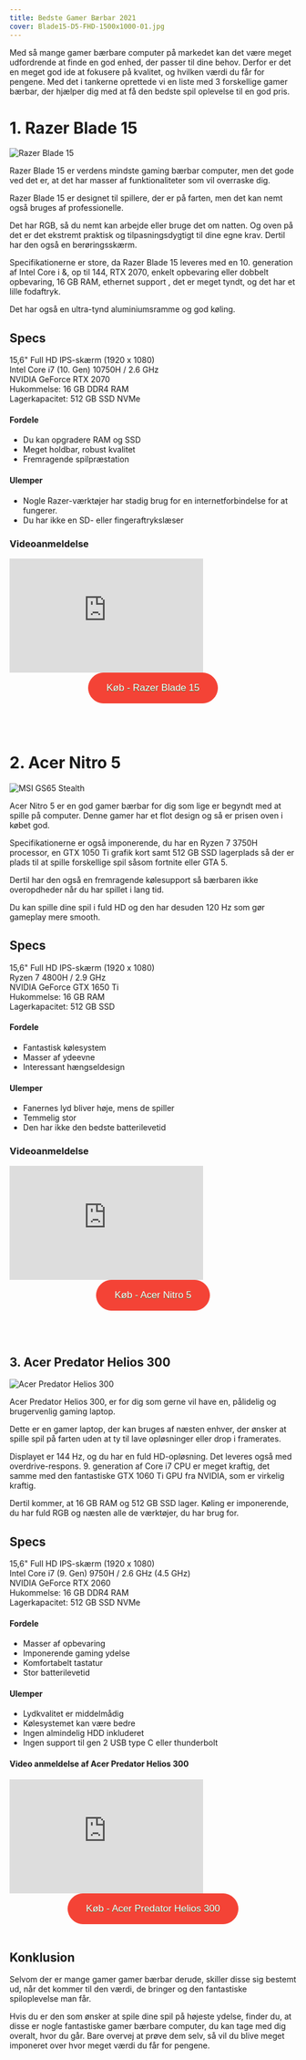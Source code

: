 ```yaml
---
title: Bedste Gamer Bærbar 2021
cover: Blade15-D5-FHD-1500x1000-01.jpg
---
```


Med så mange gamer bærbare computer på markedet kan det være meget udfordrende at finde en god enhed, der passer til dine behov. Derfor er det en meget god ide at fokusere på kvalitet, og hvilken værdi du får for pengene. Med det i tankerne oprettede vi en liste med 3 forskellige gamer bærbar, der hjælper dig med at få den bedste spil oplevelse til en god pris.

# 1. Razer Blade 15

![Razer Blade 15](/razer-blade-15-base.jpg)

Razer Blade 15 er verdens mindste gaming bærbar computer, men det gode ved det er, at det har masser af funktionaliteter som vil overraske dig.

Razer Blade 15 er designet til spillere, der er på farten, men det kan nemt også bruges af professionelle.

Det har RGB, så du nemt kan arbejde eller bruge det om natten. Og oven på det er det ekstremt praktisk og tilpasningsdygtigt til dine egne krav. Dertil har den også en berøringsskærm. <br/>

Specifikationerne er store, da Razer Blade 15 leveres med en 10. generation af Intel Core i &, op til 144, RTX 2070, enkelt opbevaring eller dobbelt opbevaring, 16 GB RAM, ethernet support , det er meget tyndt, og det har et lille fodaftryk.

Det har også en ultra-tynd aluminiumsramme og god køling.

## Specs

15,6" Full HD IPS-skærm (1920 x 1080) <br>
Intel Core i7 (10. Gen) 10750H / 2.6 GHz<br>
NVIDIA GeForce RTX 2070 <br>
Hukommelse: 16 GB DDR4 RAM <br>
Lagerkapacitet: 512 GB SSD NVMe <br>

#### Fordele

- Du kan opgradere RAM og SSD
- Meget holdbar, robust kvalitet
- Fremragende spilpræstation

#### Ulemper

- Nogle Razer-værktøjer har stadig brug for en internetforbindelse for at fungerer.
- Du har ikke en SD- eller fingeraftrykslæser

### Videoanmeldelse

<div style="position: relative
        paddingBottom: 56.25% /* 16:9 */,
        paddingTop: 25,
        height: 0">

 <iframe width="340" height="200" style="          position: absolute,
          top: 0,
          left: 0,
          width: 100%,
          height: 100%"
src="https://www.youtube.com/embed/OyMD80HPgAo" SameSite=None
frameborder="0" 
allow="accelerometer; autoplay; encrypted-media; gyroscope; picture-in-picture" 
allowfullscreen></iframe>
</div>

<div style="text-align: center">
<a href="https://www.partner-ads.com/dk/klikbanner.php?partnerid=29353&bannerid=67785&htmlurl=https://www.proshop.dk/Baerbar/Razer-Blade-15-Base-FHD-144Hz-with-RTX-2070/2853331" target="_blank"  style="background-color:#f44336; 
	border-radius:28px;
	border:1px solid #f44336;
	display:inline-block;
	cursor:pointer;
	color:#ffffff;
	font-family:Arial;
	font-size:17px;
	padding:16px 31px;
	text-decoration:none;
	text-shadow:0px 1px 0px #2f6627;" >Køb - Razer Blade 15</a>
</div>

<br><br>

# 2. Acer Nitro 5

![MSI GS65 Stealth](/nitro.jpg)

Acer Nitro 5 er en god gamer bærbar for dig som lige er begyndt med at spille på computer. Denne gamer har et flot design og så er prisen oven i købet god.

Specifikationerne er også imponerende, du har en Ryzen 7 3750H processor, en GTX 1050 Ti grafik kort samt 512 GB SSD lagerplads så der er plads til at spille forskellige spil såsom fortnite eller GTA 5.

Dertil har den også en fremragende kølesupport så bærbaren ikke overopdheder når du har spillet i lang tid.

Du kan spille dine spil i fuld HD og den har desuden 120 Hz som gør gameplay mere smooth. 


## Specs

15,6" Full HD IPS-skærm (1920 x 1080) <br>
Ryzen 7 4800H / 2.9 GHz<br>
NVIDIA GeForce GTX 1650 Ti <br>
Hukommelse: 16 GB RAM <br>
Lagerkapacitet:  512 GB SSD <br>

#### Fordele

- Fantastisk kølesystem
- Masser af ydeevne
- Interessant hængseldesign

#### Ulemper

- Fanernes lyd bliver høje, mens de spiller
- Temmelig stor
- Den har ikke den bedste batterilevetid

### Videoanmeldelse

<div style="position: relative
        paddingBottom: 56.25% /* 16:9 */,
        paddingTop: 25,
        height: 0">

 <iframe width="340" height="200" style="          position: absolute,
          top: 0,
          left: 0,
          width: 100%,
          height: 100%"
src="https://www.youtube.com/embed/zTri2C0SCP8" SameSite=None
frameborder="0" 
allow="accelerometer; autoplay; encrypted-media; gyroscope; picture-in-picture" 
allowfullscreen></iframe>
</div>

<div style="text-align: center">
<a href="https://www.partner-ads.com/dk/klikbanner.php?partnerid=29353&bannerid=67785&htmlurl=https://www.proshop.dk/Baerbar/Acer-Nitro-5-AN515-44-R5GB/2869819" target="_blank"  style="background-color:#f44336; 
	border-radius:28px;
	border:1px solid #f44336;
	display:inline-block;
	cursor:pointer;
	color:#ffffff;
	font-family:Arial;
	font-size:17px;
	padding:16px 31px;
	text-decoration:none;
	text-shadow:0px 1px 0px #2f6627;" >Køb - Acer Nitro 5</a>
</div>

<br><br>

## 3. Acer Predator Helios 300

![Acer Predator Helios 300](/helios.jpg)

Acer Predator Helios 300, er for dig som gerne vil have en, pålidelig og brugervenlig gaming laptop.

Dette er en gamer laptop, der kan bruges af næsten enhver, der ønsker at spille spil på farten uden at ty til lave opløsninger eller drop i framerates.

Displayet er 144 Hz, og du har en fuld HD-opløsning. Det leveres også med overdrive-respons. 9. generation af Core i7 CPU er meget kraftig, det samme med den fantastiske GTX 1060 Ti GPU fra NVIDIA, som er virkelig kraftig.

Dertil kommer, at 16 GB RAM og 512 GB SSD lager. Køling er imponerende, du har fuld RGB og næsten alle de værktøjer, du har brug for.

## Specs

15,6" Full HD IPS-skærm (1920 x 1080) <br>
Intel Core i7 (9. Gen) 9750H / 2.6 GHz (4.5 GHz)<br>
NVIDIA GeForce RTX 2060 <br>
Hukommelse: 16 GB DDR4 RAM <br>
Lagerkapacitet: 512 GB SSD NVMe <br>

#### Fordele

- Masser af opbevaring
- Imponerende gaming ydelse
- Komfortabelt tastatur
- Stor batterilevetid

#### Ulemper

- Lydkvalitet er middelmådig
- Kølesystemet kan være bedre
- Ingen almindelig HDD inkluderet
- Ingen support til gen 2 USB type C eller thunderbolt

#### Video anmeldelse af Acer Predator Helios 300

<div style="position: relative
        paddingBottom: 56.25% /* 16:9 */,
        paddingTop: 25,
        height: 0">

 <iframe width="340" height="200" style="          position: absolute,
          top: 0,
          left: 0,
          width: 100%,
          height: 100%"
src="https://www.youtube.com/embed/OwbbyaRvHFE" SameSite=None
frameborder="0" 
allow="accelerometer; autoplay; encrypted-media; gyroscope; picture-in-picture" 
allowfullscreen></iframe>
</div>

<div style="text-align: center">
<a href="https://www.partner-ads.com/dk/klikbanner.php?partnerid=29353&bannerid=67785&htmlurl=https://www.proshop.dk/Baerbar/Acer-Predator-Helios-300-PH315-52-7385/2869666" target="_blank"  style="background-color:#f44336; 
	border-radius:28px;
	border:1px solid #f44336;
	display:inline-block;
	cursor:pointer;
	color:#ffffff;
	font-family:Arial;
	font-size:17px;
	padding:16px 31px;
	text-decoration:none;
	text-shadow:0px 1px 0px #2f6627;" >Køb - Acer Predator Helios 300</a>
</div>

<br/>

## Konklusion

Selvom der er mange gamer gamer bærbar derude, skiller disse sig bestemt ud, når det kommer til den værdi, de bringer og den fantastiske spiloplevelse man får.

Hvis du er den som ønsker at spile dine spil på højeste ydelse, finder du, at disse er nogle fantastiske gamer bærbare computer, du kan tage med dig overalt, hvor du går. Bare overvej at prøve dem selv, så vil du blive meget imponeret over hvor meget værdi du får for pengene.
